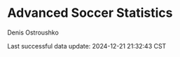 # Advanced Soccer Statistics
Denis Ostroushko

<!-- gfm -->

Last successful data update: 2024-12-21 21:32:43 CST
